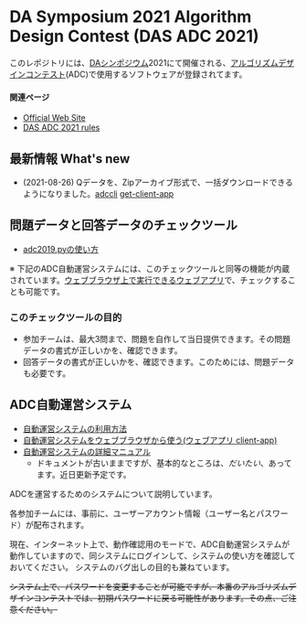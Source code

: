 DA Symposium 2021 Algorithm Design Contest (DAS ADC 2021)
=========================================================

このレポジトリには、[DAシンポジウム](http://www.sig-sldm.org/das/)2021にて開催される、[アルゴリズムデザインコンテスト](https://dasadc.github.io/)(ADC)で使用するソフトウェアが登録されてます。

#### 関連ページ

- [Official Web Site](https://dasadc.github.io/)
- [DAS ADC 2021 rules](https://dasadc.github.io/adc2021/rule.html)


最新情報 What's new
-------------------

- (2021-08-26) Qデータを、Zipアーカイブ形式で、一括ダウンロードできるようになりました。[adccli](client/README.md#get-q-all) [get-client-app](client-app/README.md#arena)


問題データと回答データのチェックツール
--------------------------------------

- [adc2019.pyの使い方](server/adc2019.md)

※ 下記のADC自動運営システムには、このチェックツールと同等の機能が内蔵されています。[ウェブブラウザ上で実行できるウェブアプリ](client-app/README.md)で、チェックすることも可能です。


### このチェックツールの目的

- 参加チームは、最大3問まで、問題を自作して当日提供できます。その問題データの書式が正しいかを、確認できます。
- 回答データの書式が正しいかを、確認できます。このためには、問題データも必要です。



ADC自動運営システム
-------------------

- [自動運営システムの利用方法](conmgr.md)
- [自動運営システムをウェブブラウザから使う(ウェブアプリ client-app)](client-app/README.md)
- [自動運営システムの詳細マニュアル](client/README.md)
    - ドキュメントが古いままですが、基本的なところは、*だいたい*、あってます。近日更新予定です。

ADCを運営するためのシステムについて説明しています。

各参加チームには、事前に、ユーザーアカウント情報（ユーザー名とパスワード）が配布されます。

現在、インターネット上で、動作確認用のモードで、ADC自動運営システムが動作していますので、同システムにログインして、システムの使い方を確認しておいてください。
システムのバグ出しの目的も兼ねています。

~~システム上で、パスワードを変更することが可能ですが、本番のアルゴリズムデザインコンテストでは、初期パスワードに戻る可能性があります。その点、ご注意ください。~~
